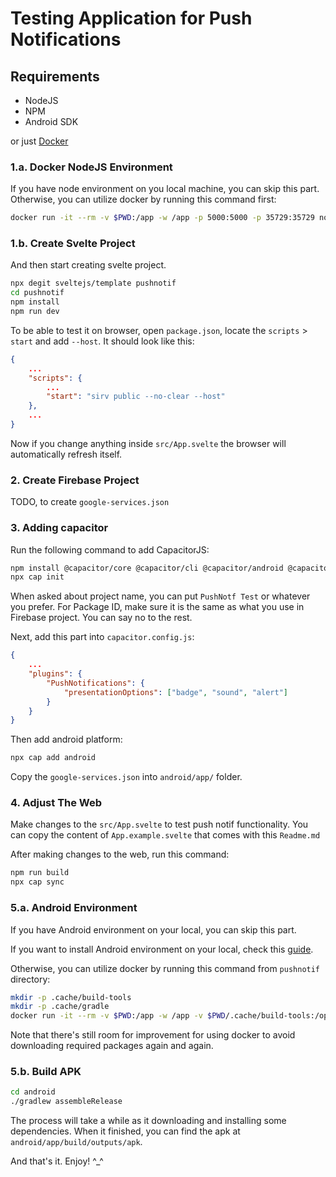 # Testing Application for Push Notifications

## Requirements

- NodeJS
- NPM
- Android SDK

or just [Docker](https://www.docker.com/)

### 1.a. Docker NodeJS Environment

If you have node environment on you local machine, you can skip this part.
Otherwise, you can utilize docker by running this command first:

```bash
docker run -it --rm -v $PWD:/app -w /app -p 5000:5000 -p 35729:35729 node:latest bash
```

### 1.b. Create Svelte Project
And then start creating svelte project.
```bash
npx degit sveltejs/template pushnotif
cd pushnotif
npm install
npm run dev
```

To be able to test it on browser, open `package.json`, locate the `scripts` > `start` and add `--host`. It should look like this:
```json
{
    ...
    "scripts": {
        ...
        "start": "sirv public --no-clear --host"
    },
    ...
}
```

Now if you change anything inside `src/App.svelte` the browser will automatically refresh itself.

### 2. Create Firebase Project

TODO, to create `google-services.json`

### 3. Adding capacitor

Run the following command to add CapacitorJS:

```bash
npm install @capacitor/core @capacitor/cli @capacitor/android @capacitor/push-notifications
npx cap init
```

When asked about project name, you can put `PushNotf Test` or whatever you prefer. For Package ID, make sure it is the same as what you use in Firebase project. You can say no to the rest.

Next, add this part into `capacitor.config.js`:
```json
{
    ...
    "plugins": {
        "PushNotifications": {
            "presentationOptions": ["badge", "sound", "alert"]
        }
    }
}
```

Then add android platform:
```bash
npx cap add android
```

Copy the `google-services.json` into `android/app/` folder.


### 4. Adjust The Web

Make changes to the `src/App.svelte` to test push notif functionality. You can copy the content of `App.example.svelte` that comes with this `Readme.md`

After making changes to the web, run this command:
```bash
npm run build
npx cap sync
```

### 5.a. Android Environment

If you have Android environment on your local, you can skip this part.

If you want to install Android environment on your local, check this [guide](https://capacitorjs.com/docs/getting-started/environment-setup#android-development).

Otherwise, you can utilize docker by running this command from `pushnotif` directory:

```bash
mkdir -p .cache/build-tools
mkdir -p .cache/gradle
docker run -it --rm -v $PWD:/app -w /app -v $PWD/.cache/build-tools:/opt/sdk/build-tools -v $PWD/.cache/gradle:/root/.gradle alvrme/alpine-android:android-30-jdk11 sh
```

Note that there's still room for improvement for using docker to avoid downloading required packages again and again.

### 5.b. Build APK

```bash
cd android
./gradlew assembleRelease
```

The process will take a while as it downloading and installing some dependencies.
When it finished, you can find the apk at `android/app/build/outputs/apk`.


And that's it. Enjoy! ^_^